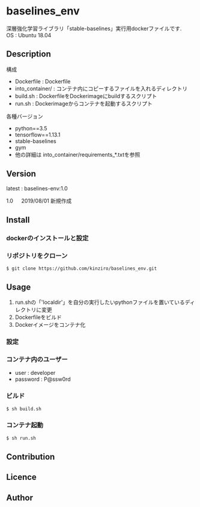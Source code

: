 baselines_env
====

深層強化学習ライブラリ「stable-baselines」実行用dockerファイルです.  
OS : Ubuntu 18.04  

## Description

構成

- Dockerfile : Dockerfile
- into_container/ : コンテナ内にコピーするファイルを入れるディレクトリ
- build.sh : DockerfileをDockerimageにbuildするスクリプト
- run.sh : Dockerimageからコンテナを起動するスクリプト

各種バージョン
- python==3.5
- tensorflow==1.13.1
- stable-baselines
- gym
- 他の詳細は into_container/requirements_*.txtを参照

## Version
latest : baselines-env:1.0

1.0 &emsp; 2019/08/01 新規作成  

## Install

### dockerのインストールと設定

### リポジトリをクローン
```git
$ git clone https://github.com/kinziro/baselines_env.git
```

## Usage
1. run.shの「'localdir'」を自分の実行したいpythonファイルを置いているディレクトリに変更
1. Dockerfileをビルド
1. Dockerイメージをコンテナ化

### 設定

### コンテナ内のユーザー
- user : developer
- password : P@ssw0rd

### ビルド
```build.sh
$ sh build.sh
```

### コンテナ起動
```run.sh
$ sh run.sh
```

## Contribution

## Licence

## Author


